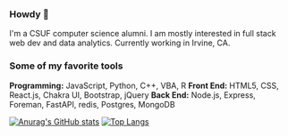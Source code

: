 ### Howdy 👋
I'm a CSUF computer science alumni. I am mostly interested in full stack web dev and data analytics. Currently working in Irvine, CA.

### Some of my favorite tools
**Programming:** JavaScript, Python, C++, VBA, R
**Front End:** HTML5, CSS, React.js, Chakra UI, Bootstrap, jQuery
**Back End:** Node.js, Express, Foreman, FastAPI, redis, Postgres, MongoDB



[![Anurag's GitHub stats](https://github-readme-stats.vercel.app/api?username=slimsloth&show_icons=true&theme=tokyonight)](https://github.com/anuraghazra/github-readme-stats)
[![Top Langs](https://github-readme-stats.vercel.app/api/top-langs/?username=slimsloth&layout=compact&theme=tokyonight)](https://github.com/anuraghazra/github-readme-stats)
